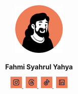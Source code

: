 <div align="center">
  <img src="profile.png" width="150" height="150">
  <h2>Fahmi Syahrul Yahya</h2>
  <a href="https://www.instagram.com/code.with.fahmi/">
    <img src="socials/instagran.svg" width="36">
  </a>
  &nbsp;
  <a href="https://www.threads.net/@code.with.fahmi">
    <img src="socials/threads.svg" width="36">
  </a>
  &nbsp;
  <a href="https://www.tiktok.com/@code.with.fahmi">
    <img src="socials/tiktok.svg" width="36">
  </a>
  &nbsp;
  <a href="https://www.linkedin.com/in/fahmi-syahrul-yahya">
    <img src="socials/linkedin.svg" width="36" />
  </a>
</div>
